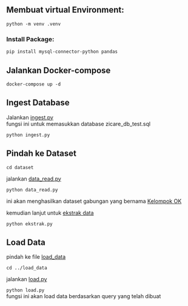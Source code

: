 ## Membuat virtual Environment:

`python -m venv .venv`

### Install Package:

`pip install mysql-connector-python pandas` 

## Jalankan Docker-compose

`docker-compose up -d`

## Ingest Database

Jalankan [ingest.py](./ingest.py)  
fungsi ini untuk memasukkan database zicare_db_test.sql

`python ingest.py` 

## Pindah ke Dataset

`cd dataset`  

jalankan [data_read.py](./dataset/data_read.py)  

`python data_read.py` 

ini akan menghasilkan dataset gabungan yang bernama [Kelompok OK](./dataset/Kelompok%20OK.xlsx)  

kemudian lanjut untuk [ekstrak data](./dataset/ekstrak.py)   

`python ekstrak.py`  
 
## Load Data  

pindah ke file [load_data](./load_data)  

`cd ../load_data`  

jalankan [load.py](./load_data/load.py)  

`python load.py`  
fungsi ini akan load data berdasarkan query yang telah dibuat
